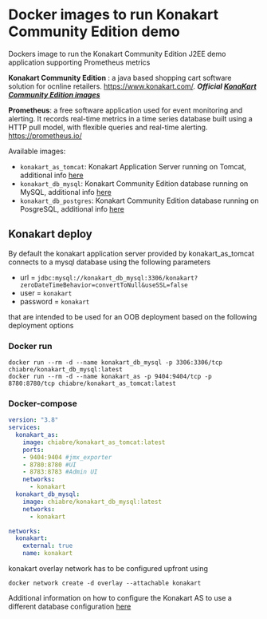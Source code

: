 # Docker images to run Konakart Community Edition demo

Dockers image to run the Konakart Community Edition J2EE demo application supporting Prometheus metrics

**Konakart Community Edition** : a java based shopping cart software solution for ocnline retailers. https://www.konakart.com/. ***Official [KonaKart Community Edition images](https://hub.docker.com/r/konakart)***

**Prometheus**: a free software application used for event monitoring and alerting. It records real-time metrics in a time series database built using a HTTP pull model, with flexible queries and real-time alerting. https://prometheus.io/

Available images:
* `konakart_as_tomcat`: Konakart Application Server running on Tomcat, additional info [here](/konakart_as_tomcat/README.md)  
* `konakart_db_mysql`: Konakart Community Edition database running on MySQL, additional info [here](/konakart_dockerized/konakart_db_mysql/README.md)  
* `konakart_db_postgres`: Konakart Community Edition database running on PosgreSQL, additional info [here](/konakart_dockerized/konakart_db_postgres/README.md)  

## Konakart deploy

By default the konakart application server provided by konakart_as_tomcat connects to a mysql database using the following parameters 

* url = `jdbc:mysql://konakart_db_mysql:3306/konakart?zeroDateTimeBehavior=convertToNull&useSSL=false`
* user = `konakart`
* password = `konakart`

that are intended to be used for an OOB deployment based on the following deployment options

### Docker run

```console
docker run --rm -d --name konakart_db_mysql -p 3306:3306/tcp chiabre/konakart_db_mysql:latest
docker run --rm -d --name konakart_as -p 9404:9404/tcp -p 8780:8780/tcp chiabre/konakart_as_tomcat:latest
```

### Docker-compose

```yaml
version: "3.8"
services:
  konakart_as:
    image: chiabre/konakart_as_tomcat:latest
    ports:
    - 9404:9404 #jmx_exporter
    - 8780:8780 #UI
    - 8783:8783 #Admin UI
    networks: 
      - konakart
  konakart_db_mysql:
    image: chiabre/konakart_db_mysql:latest
    networks: 
      - konakart

networks:
  konakart:
    external: true
    name: konakart
```

konakart overlay network has to be configured upfront using

```console
docker network create -d overlay --attachable konakart
```

Additional information on how to configure the Konakart AS to use a different database configuration [here](/konakart_dockerized/konakart_as_tomcat/README.md)  
